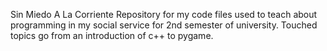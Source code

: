 Sin Miedo A La Corriente
Repository for my code files used to teach about programming in my social service for 2nd semester of university. Touched topics go from an introduction of c++ to pygame.
